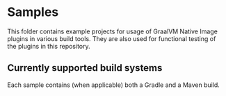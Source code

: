 # Samples

This folder contains example projects for usage of GraalVM Native Image plugins in various build tools.
They are also used for functional testing of the plugins in this repository.

## Currently supported build systems

Each sample contains (when applicable) both a Gradle and a Maven build.

